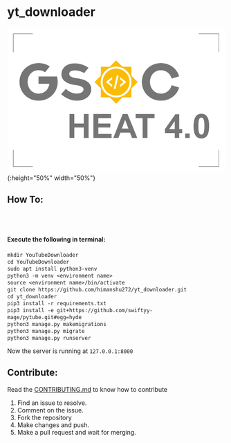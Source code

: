 # yt_downloader

![](stickgsoc.png){:height="50%" width="50%"}

## How To:
<br><br>
#### Execute the following in terminal:
```
mkdir YouTubeDownloader
cd YouTubeDownloader
sudo apt install python3-venv
python3 -m venv <environment name>
source <environment name>/bin/activate
git clone https://github.com/himanshu272/yt_downloader.git
cd yt_downloader
pip3 install -r requirements.txt
pip3 install -e git+https://github.com/swiftyy-mage/pytube.git#egg=hyde
python3 manage.py makemigrations
python3 manage.py migrate
python3 manage.py runserver
```

Now the server is running at `127.0.0.1:8000`

## Contribute:
Read the <a href="CONTRIBUTING.md">CONTRIBUTING.md</a> to know how to contribute
1. Find an issue to resolve.
2. Comment on the issue.
3. Fork the repository
4. Make changes and push.
5. Make a pull request and wait for merging.

